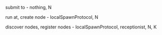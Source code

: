 submit to - nothing, N

run at, create node - localSpawnProtocol, N
 
discover nodes, register nodes - localSpawnProtocol, receptionist, N, K